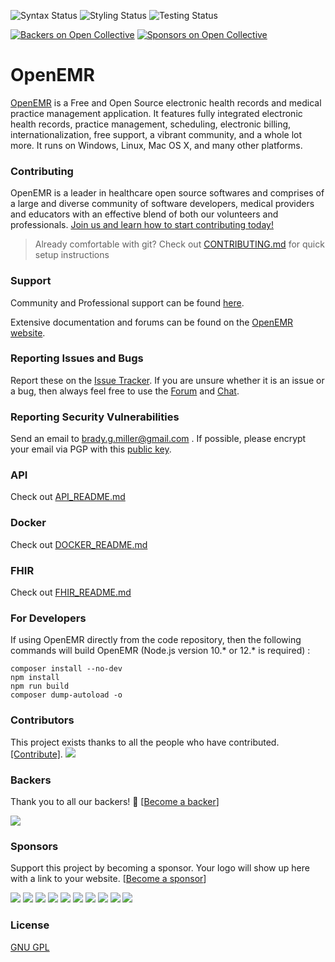 ![Syntax Status](https://github.com/openemr/openemr/workflows/Syntax/badge.svg?branch=master)
![Styling Status](https://github.com/openemr/openemr/workflows/Styling/badge.svg?branch=master)
![Testing Status](https://github.com/openemr/openemr/workflows/Test/badge.svg?branch=master)

[![Backers on Open Collective](https://opencollective.com/openemr/backers/badge.svg)](#backers) [![Sponsors on Open Collective](https://opencollective.com/openemr/sponsors/badge.svg)](#sponsors)

# OpenEMR

[OpenEMR](https://open-emr.org) is a Free and Open Source electronic health records and medical practice management application. It features fully integrated electronic health records, practice management, scheduling, electronic billing, internationalization, free support, a vibrant community, and a whole lot more. It runs on Windows, Linux, Mac OS X, and many other platforms.

### Contributing

OpenEMR is a leader in healthcare open source softwares and comprises of a large and diverse community of software developers, medical providers and educators with an effective blend of both our volunteers and professionals.  [Join us and learn how to start contributing today!](https://open-emr.org/wiki/index.php/FAQ#How_do_I_begin_to_volunteer_for_the_OpenEMR_project.3F)

> Already comfortable with git? Check out [CONTRIBUTING.md](CONTRIBUTING.md) for quick setup instructions

### Support

Community and Professional support can be found [here](https://open-emr.org/wiki/index.php/OpenEMR_Support_Guide).

Extensive documentation and forums can be found on the [OpenEMR website](https://open-emr.org).

### Reporting Issues and Bugs

Report these on the [Issue Tracker](https://github.com/openemr/openemr/issues). If you are unsure whether it is an issue or a bug, then always feel free to use the [Forum](https://community.open-emr.org/) and [Chat](https://www.open-emr.org/chat/).


### Reporting Security Vulnerabilities

Send an email to brady.g.miller@gmail.com . If possible, please encrypt your email via PGP with this [public key](https://keybase.io/bradymiller/pgp_keys.asc?fingerprint=8a93ddec0e320d5eb8a7994827def05b1a8a6d4f).

### API

Check out [API_README.md](API_README.md)

### Docker

Check out [DOCKER_README.md](DOCKER_README.md)

### FHIR

Check out [FHIR_README.md](FHIR_README.md)

### For Developers

If using OpenEMR directly from the code repository, then the following commands will build OpenEMR (Node.js version 10.* or 12.* is required) :
```shell
composer install --no-dev
npm install
npm run build
composer dump-autoload -o
```

### Contributors

This project exists thanks to all the people who have contributed. [[Contribute]](CONTRIBUTING.md).
<a href="https://github.com/openemr/openemr/graphs/contributors"><img src="https://opencollective.com/openemr/contributors.svg?width=890" /></a>

### Backers

Thank you to all our backers! 🙏 [[Become a backer](https://opencollective.com/openemr#backer)]

<a href="https://opencollective.com/openemr#backers" target="_blank"><img src="https://opencollective.com/openemr/backers.svg?width=890"></a>

### Sponsors

Support this project by becoming a sponsor. Your logo will show up here with a link to your website. [[Become a sponsor](https://opencollective.com/openemr#sponsor)]

<a href="https://opencollective.com/openemr/sponsor/0/website" target="_blank"><img src="https://opencollective.com/openemr/sponsor/0/avatar.svg"></a>
<a href="https://opencollective.com/openemr/sponsor/1/website" target="_blank"><img src="https://opencollective.com/openemr/sponsor/1/avatar.svg"></a>
<a href="https://opencollective.com/openemr/sponsor/2/website" target="_blank"><img src="https://opencollective.com/openemr/sponsor/2/avatar.svg"></a>
<a href="https://opencollective.com/openemr/sponsor/3/website" target="_blank"><img src="https://opencollective.com/openemr/sponsor/3/avatar.svg"></a>
<a href="https://opencollective.com/openemr/sponsor/4/website" target="_blank"><img src="https://opencollective.com/openemr/sponsor/4/avatar.svg"></a>
<a href="https://opencollective.com/openemr/sponsor/5/website" target="_blank"><img src="https://opencollective.com/openemr/sponsor/5/avatar.svg"></a>
<a href="https://opencollective.com/openemr/sponsor/6/website" target="_blank"><img src="https://opencollective.com/openemr/sponsor/6/avatar.svg"></a>
<a href="https://opencollective.com/openemr/sponsor/7/website" target="_blank"><img src="https://opencollective.com/openemr/sponsor/7/avatar.svg"></a>
<a href="https://opencollective.com/openemr/sponsor/8/website" target="_blank"><img src="https://opencollective.com/openemr/sponsor/8/avatar.svg"></a>
<a href="https://opencollective.com/openemr/sponsor/9/website" target="_blank"><img src="https://opencollective.com/openemr/sponsor/9/avatar.svg"></a>

### License

[GNU GPL](LICENSE)
